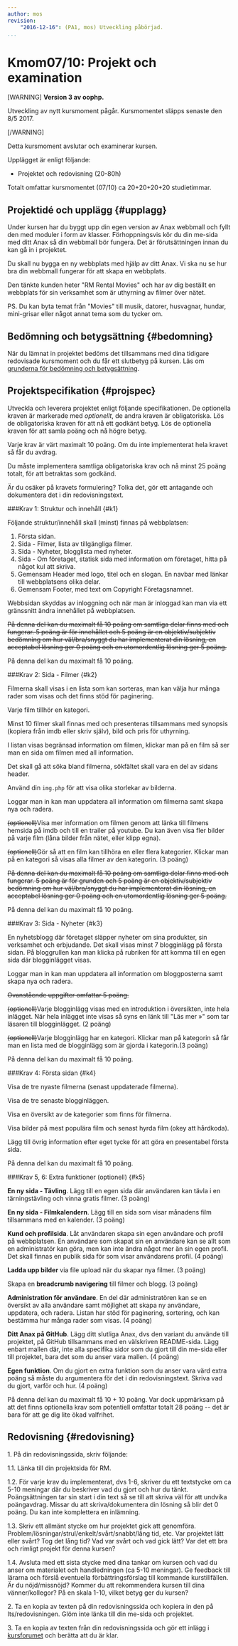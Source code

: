 ```yaml
---
author: mos
revision:
    "2016-12-16": (PA1, mos) Utveckling påbörjad.
...
```

Kmom07/10: Projekt och examination
==================================

[WARNING]
**Version 3 av oophp.**

Utveckling av nytt kursmoment pågår. Kursmomentet släpps senaste den 8/5 2017.

[/WARNING]

Detta kursmoment avslutar och examinerar kursen.

Upplägget är enligt följande:

* Projektet och redovisning (20-80h)

Totalt omfattar kursmomentet (07/10) ca 20+20+20+20 studietimmar.



Projektidé och upplägg {#upplagg}
--------------------------------------------------------------------

Under kursen har du byggt upp din egen version av Anax webbmall och fyllt den med moduler i form av klasser. Förhoppningsvis kör du din me-sida med ditt Anax så din webbmall bör fungera. Det är förutsättningen innan du kan gå in i projektet.

Du skall nu bygga en ny webbplats med hjälp av ditt Anax. Vi ska nu se hur bra din webbmall fungerar för att skapa en webbplats.


Den tänkte kunden heter "RM Rental Movies" och har av dig beställt en webbplats för sin verksamhet som är uthyrning av filmer över nätet.

PS. Du kan byta temat från "Movies" till musik, datorer, husvagnar, hundar, mini-grisar eller något annat tema som du tycker om.



Bedömning och betygsättning {#bedomning}
--------------------------------------------------------------------

När du lämnat in projektet bedöms det tillsammans med dina tidigare redovisade kursmoment och du får ett slutbetyg på kursen. Läs om [grunderna för bedömning och betygsättning](kurser/bedomning-och-betygsattning).



Projektspecifikation {#projspec}
--------------------------------------------------------------------

Utveckla och leverera projektet enligt följande specifikationen. De optionella kraven är markerade med *optionellt*, de andra kraven är obligatoriska. Lös de obligatoriska kraven för att nå ett godkänt betyg. Lös de optionella kraven för att samla poäng och nå högre betyg.

Varje krav är värt maximalt 10 poäng. Om du inte implementerat hela kravet så får du avdrag. 

Du måste implementera samtliga obligatoriska krav och nå minst 25 poäng totalt, för att betraktas som godkänd.

Är du osäker på kravets formulering? Tolka det, gör ett antagande och dokumentera det i din redovisningstext.



###Krav 1: Struktur och innehåll {#k1}

Följande struktur/innehåll skall (minst) finnas på webbplatsen:

1. Första sidan.
1. Sida - Filmer, lista av tillgängliga filmer.
1. Sida - Nyheter, blogglista med nyheter.
1. Sida - Om företaget, statisk sida med information om företaget, hitta på något kul att skriva.
1. Gemensam Header med logo, titel och en slogan. En navbar med länkar till webbplatsens olika delar.
1. Gemensam Footer, med text om Copyright Företagsnamnet.

Webbsidan skyddas av inloggning och när man är inloggad kan man via ett gränssnitt ändra innehållet på webbplatsen.

<del>På denna del kan du maximalt få 10 poäng om samtliga delar finns med och fungerar. 5 poäng är för innehållet och 5 poäng är en objektiv/subjektiv bedömning om hur väl/bra/snyggt du har implementerat din lösning, en acceptabel lösning ger 0 poäng och en utomordentlig lösning ger 5 poäng.</del>

På denna del kan du maximalt få 10 poäng.



###Krav 2: Sida - Filmer {#k2}

Filmerna skall visas i en lista som kan sorteras, man kan välja hur många rader som visas och det finns stöd för paginering. 

Varje film tillhör en kategori.

Minst 10 filmer skall finnas med och presenteras tillsammans med synopsis (kopiera från imdb eller skriv själv), bild och pris för uthyrning. 

I listan visas begränsad information om filmen, klickar man på en film så ser man en sida om filmen med all information.

Det skall gå att söka bland filmerna, sökfältet skall vara en del av sidans header.

Använd din `img.php` för att visa olika storlekar av bilderna.

Loggar man in kan man uppdatera all information om filmerna samt skapa nya och radera.

<del>(optionell)</del>Visa mer information om filmen genom att länka till filmens hemsida på imdb och till en trailer på youtube. Du kan även visa fler bilder på varje film (låna bilder från nätet, eller klipp egna).

<del>(optionell)</del>Gör så att en film kan tillhöra en eller flera kategorier. Klickar man på en kategori så visas alla filmer av den kategorin. (3 poäng)

<del>På denna del kan du maximalt få 10 poäng om samtliga delar finns med och fungerar. 5 poäng är för grunden och 5 poäng är en objektiv/subjektiv bedömning om hur väl/bra/snyggt du har implementerat din lösning, en acceptabel lösning ger 0 poäng och en utomordentlig lösning ger 5 poäng.</del>

På denna del kan du maximalt få 10 poäng.



###Krav 3: Sida - Nyheter {#k3}

En nyhetsblogg där företaget släpper nyheter om sina produkter, sin verksamhet och erbjudande. Det skall visas minst 7 blogginlägg på första sidan. På bloggrullen kan man klicka på rubriken för att komma till en egen sida där blogginlägget visas. 

Loggar man in kan man uppdatera all information om bloggposterna samt skapa nya och radera.

<del>Ovanstående uppgifter omfattar 5 poäng.</del>

<del>(optionell)</del>Varje blogginlägg visas med en introduktion i översikten, inte hela inlägget. När hela inlägget inte visas så syns en länk till "Läs mer »" som tar läsaren till blogginlägget. (2 poäng)

<del>(optionell)</del>Varje blogginlägg har en kategori. Klickar man på kategorin så får man en lista med de blogginlägg som är gjorda i kategorin.(3 poäng)

På denna del kan du maximalt få 10 poäng.



###Krav 4: Första sidan {#k4}

Visa de tre nyaste filmerna (senast uppdaterade filmerna).

Visa de tre senaste blogginläggen. 

Visa en översikt av de kategorier som finns för filmerna.

Visa bilder på mest populära film och senast hyrda film (okey att hårdkoda).

Lägg till övrig information efter eget tycke för att göra en presentabel första sida.

På denna del kan du maximalt få 10 poäng.



###Krav 5, 6: Extra funktioner (optionell) {#k5}

**En ny sida - Tävling**. Lägg till en egen sida där användaren kan tävla i en tärningstävling och vinna gratis filmer. (3 poäng)

**En ny sida - Filmkalendern**. Lägg till en sida som visar månadens film tillsammans med en kalender. (3 poäng)

**Kund och profilsida**. Låt användaren skapa sin egen användare och profil på webbplatsen. En användare som skapat sin en användare kan se allt som en administratör kan göra, men kan inte ändra något mer än sin egen profil. Det skall finnas en publik sida för som visar användarens profil. (4 poäng)

**Ladda upp bilder** via file upload när du skapar nya filmer. (3 poäng)

Skapa en **breadcrumb navigering** till filmer och blogg. (3 poäng)

**Administration för användare**. En del där administratören kan se en översikt av alla användare samt möjlighet att skapa ny användare, uppdatera, och radera. Listan har stöd för paginering, sortering, och kan bestämma hur många rader som visas. (4 poäng)

**Ditt Anax på GitHub**. Lägg ditt slutliga Anax, dvs den variant du använde till projektet, på GitHub tillsammans med en välskriven README-sida. Lägg enbart mallen där, inte alla specifika sidor som du gjort till din me-sida eller till projektet, bara det som du anser vara mallen. (4 poäng)

**Egen funktion**. Om du gjort en extra funktion som du anser vara värd extra poäng så måste du argumentera för det i din redovisningstext. Skriva vad du gjort, varför och hur. (4 poäng)

På denna del kan du maximalt få 10 + 10 poäng. Var dock uppmärksam på att det finns optionella krav som potentiell omfattar totalt 28 poäng -- det är bara för att ge dig lite ökad valfrihet. 



Redovisning {#redovisning}
--------------------------------------------------------------------

1\. På din redovisningssida, skriv följande:

1.1. Länka till din projektsida för RM.

1.2. För varje krav du implementerat, dvs 1-6, skriver du ett textstycke om ca 5-10 meningar där du beskriver vad du gjort och hur du tänkt. Poängsättningen tar sin start i din text så se till att skriva väl för att undvika poängavdrag. Missar du att skriva/dokumentera din lösning så blir det 0 poäng. Du kan inte komplettera en inlämning.

1.3. Skriv ett allmänt stycke om hur projektet gick att genomföra. Problem/lösningar/strul/enkelt/svårt/snabbt/lång tid, etc. Var projektet lätt eller svårt? Tog det lång tid? Vad var svårt och vad gick lätt? Var det ett bra och rimligt projekt för denna kursen?

1.4. Avsluta med ett sista stycke med dina tankar om kursen och vad du anser om materialet och handledningen (ca 5-10 meningar). Ge feedback till lärarna och förslå eventuella förbättringsförslag till kommande kurstillfällen. Är du nöjd/missnöjd? Kommer du att rekommendera kursen till dina vänner/kollegor? På en skala 1-10, vilket betyg ger du kursen?

2\. Ta en kopia av texten på din redovisningssida och kopiera in den på Its/redovisningen. Glöm inte länka till din me-sida och projektet. 

3\. Ta en kopia av texten från din redovisningssida och gör ett inlägg i [kursforumet](forum/utbildning/oophp) och berätta att du är klar.

